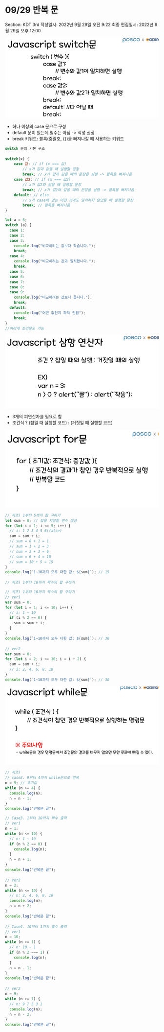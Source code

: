 # 09/29 반복 문

Section: KDT 3rd
작성일시: 2022년 9월 29일 오전 9:22
최종 편집일시: 2022년 9월 29일 오후 12:00

![09-29-1.png](0929/09-29-1.png)

- 하나 이상의 case 문으로 구성
- default 문이 있는데 필수는 아님 -> 작성 권장
- break 키워드: 블록(중괄호, {})을 빠져나갈 때 사용하는 키워드

```jsx
switch 문의 기본 구조

switch(x) {
	case 값: // if (x === 값)
		// x가 값과 같을 때 실행할 문장
		break; // x가 값과 같을 때의 문장을 실행 -> 블록을 빠져나옴
	case 값2: // if (x === 값2)
		// x가 값2와 같을 때 실행할 문장
		break; // x가 값2와 같을 때의 문장을 실행 -> 블록을 빠져나옴
	default: // else
		// x가 case에 있는 어떤 것과도 일치하지 않았을 때 실행할 문장
		break; // 블록을 빠져나옴
}
```

```jsx
let a = 6;
switch (a) {
  case 1:
  case 2:
  case 3:
    console.log("비교하려는 값보다 작습니다.");
    break;
  case 4:
    console.log("비교하려는 값과 일치합니다.");
    break;
  case 5:
  case 6:
  case 7:
  case 8:
  case 9:
    console.log("비교하려는 값보다 큽니다.");
    break;
  default:
    console.log("어떤 값인지 파악 안됨");
    break;
}
//여러개 조건문도 가능
```

![09-29-2.png](0929/09-29-2.png)

- 3개의 피연산자를 필요로 함
- 조건식 ? (참일 때 실행할 코드) : (거짓일 때 실행할 코드)

![09-29-4.png](0929/09-29-4.png)

```jsx
// 퀴즈) 1부터 5까지 합 구하기
let sum = 0; // 합을 저장할 변수 생성
for (let i = 1; i <= 5; i++) {
  // i: 1 2 3 4 5 6(false)
  sum = sum + i;
  // sum = 0 + 1 = 1
  // sum = 1 + 2 = 3
  // sum = 3 + 3 = 6
  // sum = 6 + 4 = 10
  // sum = 10 + 5 = 15
}
console.log(`1~10까지 모두 더한 값: ${sum}`); // 15

// 퀴즈) 1부터 10까지 짝수의 합 구하기
```

```jsx
// 퀴즈) 1부터 10까지 짝수의 합 구하기
// ver1
var sum = 0;
for (let i = 1; i <= 10; i++) {
  // i: 1 ~ 10
  if (i % 2 == 0) {
    sum = sum + i;
  }
}
console.log(`1~10까지 모두 더한 값: ${sum}`); // 30

// ver2
var sum = 0;
for (let i = 2; i <= 10; i = i + 2) {
  sum = sum + i;
  // i: 2, 4, 6, 8, 10
}
console.log(`1~10까지 모두 더한 값: ${sum}`); // 30
```

![09-29-6.png](0929/09-29-6.png)

```jsx
// 퀴즈)
// case2. 9부터 4까지 while문으로 반복
n = 9; // 초기값
while (n >= 4) {
  console.log(n);
  n = n - 1;
}
console.log("반복문 끝");
```

```jsx
// Case3. 1부터 10까지 짝수 출력
// ver1
n = 1;
while (n <= 10) {
  // n: 1 ~ 10
  if (n % 2 == 0) {
    console.log(n);
  }
  n = n + 1;
}
console.log("반복문 끝");

// ver2
n = 2;
while (n <= 10) {
  // n: 2, 4, 6, 8, 10
  console.log(n);
  n = n + 2;
}
console.log("반복문 끝");

// Case4. 10부터 1까지 홀수 출력
// ver1
n = 10;
while (n >= 1) {
  // n: 10 ~ 1
  if (n % 2 === 1) {
    console.log(n);
  }
  n = n - 1;
}
console.log("반복문 끝");

// ver2
n = 9;
while (n >= 1) {
  // n: 9 7 5 3 1
  console.log(n);
  n = n - 2;
}
console.log("반복문 끝");
```
